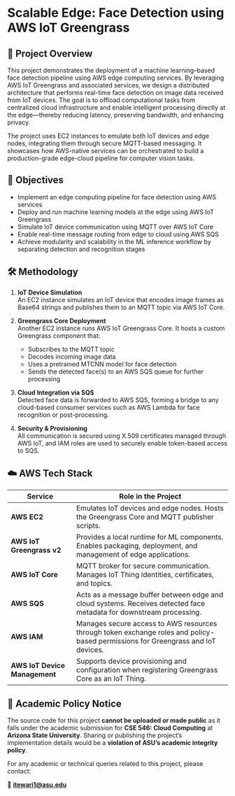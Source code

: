 
# Scalable Edge: Face Detection using AWS IoT Greengrass

## 📘 Project Overview

This project demonstrates the deployment of a machine learning–based face detection pipeline using AWS edge computing services. By leveraging AWS IoT Greengrass and associated services, we design a distributed architecture that performs real-time face detection on image data received from IoT devices. The goal is to offload computational tasks from centralized cloud infrastructure and enable intelligent processing directly at the edge—thereby reducing latency, preserving bandwidth, and enhancing privacy.

The project uses EC2 instances to emulate both IoT devices and edge nodes, integrating them through secure MQTT-based messaging. It showcases how AWS-native services can be orchestrated to build a production-grade edge-cloud pipeline for computer vision tasks.

## 🎯 Objectives

- Implement an edge computing pipeline for face detection using AWS services  
- Deploy and run machine learning models at the edge using AWS IoT Greengrass  
- Simulate IoT device communication using MQTT over AWS IoT Core  
- Enable real-time message routing from edge to cloud using AWS SQS  
- Achieve modularity and scalability in the ML inference workflow by separating detection and recognition stages  

## 🛠️ Methodology

1. **IoT Device Simulation**  
   An EC2 instance simulates an IoT device that encodes image frames as Base64 strings and publishes them to an MQTT topic via AWS IoT Core.

2. **Greengrass Core Deployment**  
   Another EC2 instance runs AWS IoT Greengrass Core. It hosts a custom Greengrass component that:
   - Subscribes to the MQTT topic
   - Decodes incoming image data
   - Uses a pretrained MTCNN model for face detection
   - Sends the detected face(s) to an AWS SQS queue for further processing

3. **Cloud Integration via SQS**  
   Detected face data is forwarded to AWS SQS, forming a bridge to any cloud-based consumer services such as AWS Lambda for face recognition or post-processing.

4. **Security & Provisioning**  
   All communication is secured using X.509 certificates managed through AWS IoT, and IAM roles are used to securely enable token-based access to SQS.

## ☁️ AWS Tech Stack

| **Service**                  | **Role in the Project**                                                                                                                             |
|-----------------------------|------------------------------------------------------------------------------------------------------------------------------------------------------|
| **AWS EC2**                  | Emulates IoT devices and edge nodes. Hosts the Greengrass Core and MQTT publisher scripts.                                                         |
| **AWS IoT Greengrass v2**    | Provides a local runtime for ML components. Enables packaging, deployment, and management of edge applications.                                    |
| **AWS IoT Core**             | MQTT broker for secure communication. Manages IoT Thing identities, certificates, and topics.                                                      |
| **AWS SQS**                  | Acts as a message buffer between edge and cloud systems. Receives detected face metadata for downstream processing.                                |
| **AWS IAM**                  | Manages secure access to AWS resources through token exchange roles and policy-based permissions for Greengrass and IoT devices.                  |
| **AWS IoT Device Management**| Supports device provisioning and configuration when registering Greengrass Core as an IoT Thing.                                                   |

## 📄 Academic Policy Notice

The source code for this project **cannot be uploaded or made public** as it falls under the academic submission for **CSE 546: Cloud Computing** at **Arizona State University**. Sharing or publishing the project’s implementation details would be a **violation of ASU’s academic integrity policy**.

For any academic or technical queries related to this project, please contact:

📧 **itewari1@asu.edu**
